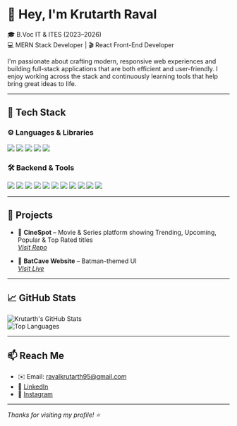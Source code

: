 # 👋 Hey, I'm Krutarth Raval

🎓 B.Voc IT & ITES (2023–2026)  
💻 MERN Stack Developer | 🎬 React Front-End Developer  

I'm passionate about crafting modern, responsive web experiences and building full-stack applications that are both efficient and user-friendly. I enjoy working across the stack and continuously learning tools that help bring great ideas to life.

---

## 🚀 Tech Stack

### ⚙️ Languages & Libraries  
<p>
  <img src="https://img.shields.io/badge/JavaScript-F7DF1E?logo=javascript&logoColor=000&style=for-the-badge" />
  <img src="https://img.shields.io/badge/HTML5-E34F26?logo=html5&logoColor=fff&style=for-the-badge" />
  <img src="https://img.shields.io/badge/CSS3-1572B6?logo=css3&logoColor=fff&style=for-the-badge" />
  <img src="https://img.shields.io/badge/React-61DAFB?logo=react&logoColor=000&style=for-the-badge" />
  <img src="https://img.shields.io/badge/Tailwind_CSS-38B2AC?logo=tailwind-css&logoColor=fff&style=for-the-badge" />
</p>

### 🛠️ Backend & Tools  
<p>
  <img src="https://img.shields.io/badge/Node.js-339933?logo=node.js&logoColor=fff&style=for-the-badge" />
  <img src="https://img.shields.io/badge/Express.js-000000?logo=express&logoColor=fff&style=for-the-badge" />
  <img src="https://img.shields.io/badge/MongoDB-47A248?logo=mongodb&logoColor=fff&style=for-the-badge" />
  <img src="https://img.shields.io/badge/REST%20API-000000?logo=fastapi&logoColor=white&style=for-the-badge" />
  <img src="https://img.shields.io/badge/Bun-000000?logo=bun&logoColor=white&style=for-the-badge" />
  <img src="https://img.shields.io/badge/NPM-CB3837?logo=npm&logoColor=fff&style=for-the-badge" />
  <img src="https://img.shields.io/badge/Postman-FF6C37?logo=postman&logoColor=fff&style=for-the-badge" />
  <img src="https://img.shields.io/badge/Git-F05032?logo=git&logoColor=fff&style=for-the-badge" />
  <img src="https://img.shields.io/badge/GitHub-181717?logo=github&logoColor=fff&style=for-the-badge" />
  <img src="https://img.shields.io/badge/VS_Code-007ACC?logo=visual-studio-code&logoColor=fff&style=for-the-badge" />
  <img src="https://img.shields.io/badge/Render-46E3B7?logo=render&logoColor=000&style=for-the-badge" />
</p>

---

## 🔭 Projects
- 🎥 **CineSpot** – Movie & Series platform showing Trending, Upcoming, Popular & Top Rated titles  
  _[Visit Repo](https://github.com/Krutarth-Raval/CineSpot)_

- 🦇 **BatCave Website** – Batman-themed UI  
  _[Visit Live](https://batmancave.netlify.app/)_

---

## 📈 GitHub Stats

![Krutarth's GitHub Stats](https://github-readme-stats.vercel.app/api?username=Krutarth-Raval&show_icons=true&theme=github_dark&hide_border=true)  
![Top Languages](https://github-readme-stats.vercel.app/api/top-langs/?username=Krutarth-Raval&layout=compact&theme=github_dark&hide_border=true)

---

## 📫 Reach Me

- ✉️ Email: [ravalkrutarth95@gmail.com](mailto:ravalkrutarth95@gmail.com)  
- 💼 [LinkedIn](https://www.linkedin.com/in/krutarth-raval/)  
- 📸 [Instagram](https://www.instagram.com/raval_krutarth/)

---

_Thanks for visiting my profile! ⭐_
